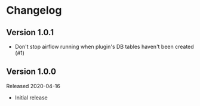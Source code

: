 # Changelog

## Version 1.0.1

- Don't stop airflow running when plugin's DB tables haven't been created (#1)

## Version 1.0.0

Released 2020-04-16

- Initial release
